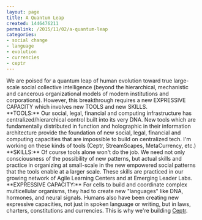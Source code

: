 ```yaml
---
layout: page
title: A Quantum Leap
created: 1446476211
permalink: /2015/11/02/a-quantum-leap
categories:
- social change
- language
- evolution
- currencies
- ceptr
---
```

<div>We are poised for a quantum leap of human evolution toward true large-scale social collective intelligence (beyond the hierarchical, mechanistic and cancerous organizational models of modern institutions and corporations). However, this breakthrough requires a new EXPRESSIVE CAPACITY which involves new TOOLS and new SKILLS.</div><div> </div><div>**TOOLS:** Our social, legal, financial and computing infrastructure has centralized/hierarchical control built into its very DNA. New tools which are fundamentally distributed in function and holographic in their information architecture provide the foundation of new social, legal, financial and computing capacities that are impossible to build on centralized tech. I'm working on these kinds of tools (Ceptr, StreamScapes, MetaCurrency, etc.)</div><div> </div><div>**SKILLS:** Of course tools alone won't do the job. We need not only consciousness of the possibility of new patterns, but actual skills and practice in organizing at small-scale in the new empowered social patterns that the tools enable at a larger scale. These skills are practiced in our growing network of Agile Learning Centers and at Emerging Leader Labs.</div><div> </div><div>**EXPRESSIVE CAPACITY:** For cells to build and coordinate complex multicellular organisms, they had to create new "languages" like DNA, hormones, and neural signals. Humans also have been creating new expressive capacities, not just in spoken language or writing, but in laws, charters, constitutions and currencies.  This is why we're building <a href="http://ceptr.org">Ceptr</a>.</div><div> </div>
